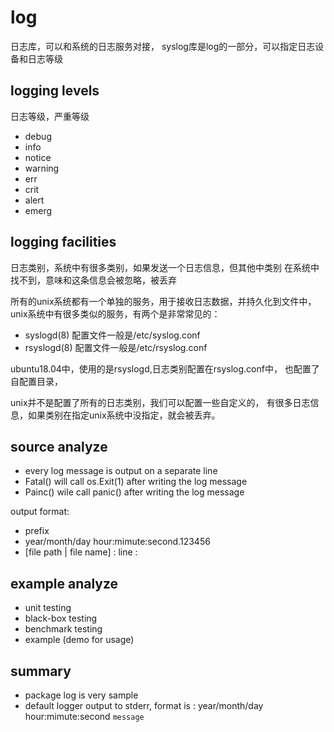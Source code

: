 # log

日志库，可以和系统的日志服务对接，
syslog库是log的一部分，可以指定日志设备和日志等级

## logging levels

日志等级，严重等级
- debug
- info
- notice
- warning
- err
- crit
- alert
- emerg

## logging facilities

日志类别，系统中有很多类别，如果发送一个日志信息，但其他中类别
在系统中找不到，意味和这条信息会被忽略，被丢弃

所有的unix系统都有一个单独的服务，用于接收日志数据，并持久化到文件中，
unix系统中有很多类似的服务，有两个是非常常见的：
- syslogd(8)   配置文件一般是/etc/syslog.conf
- rsyslogd(8)   配置文件一般是/etc/rsyslog.conf

ubuntu18.04中，使用的是rsyslogd,日志类别配置在rsyslog.conf中，
也配置了自配置目录，

unix并不是配置了所有的日志类别，我们可以配置一些自定义的，
有很多日志信息，如果类别在指定unix系统中没指定，就会被丢弃。

## source analyze

- every log message is output on a separate line
- Fatal() will call os.Exit(1) after writing the log message
- Painc() wile call panic() after writing the log message

output format:
- prefix
- year/month/day hour:mimute:second.123456
- [file path | file name] : line : 

## example analyze

- unit testing
- black-box testing
- benchmark testing
- example (demo for usage)

## summary

- package log is very sample
- default logger output to stderr, format is : year/month/day hour:mimute:second `message`

